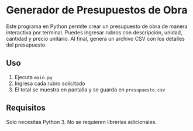 # Generador de Presupuestos de Obra

Este programa en Python permite crear un presupuesto de obra de manera interactiva por terminal. Puedes ingresar rubros con descripción, unidad, cantidad y precio unitario. Al final, genera un archivo CSV con los detalles del presupuesto.

## Uso

1. Ejecuta `main.py`
2. Ingresa cada rubro solicitado
3. El total se muestra en pantalla y se guarda en `presupuesto.csv`

## Requisitos

Solo necesitas Python 3. No se requieren librerías adicionales.
